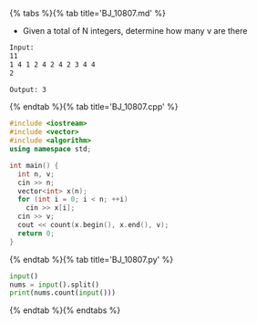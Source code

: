 {% tabs %}{% tab title='BJ_10807.md' %}

* Given a total of N integers, determine how many v are there

```txt
Input:
11
1 4 1 2 4 2 4 2 3 4 4
2

Output: 3
```

{% endtab %}{% tab title='BJ_10807.cpp' %}

```cpp
#include <iostream>
#include <vector>
#include <algorithm>
using namespace std;

int main() {
  int n, v;
  cin >> n;
  vector<int> x(n);
  for (int i = 0; i < n; ++i)
    cin >> x[i];
  cin >> v;
  cout << count(x.begin(), x.end(), v);
  return 0;
}
```

{% endtab %}{% tab title='BJ_10807.py' %}

```py
input()
nums = input().split()
print(nums.count(input()))
```

{% endtab %}{% endtabs %}
